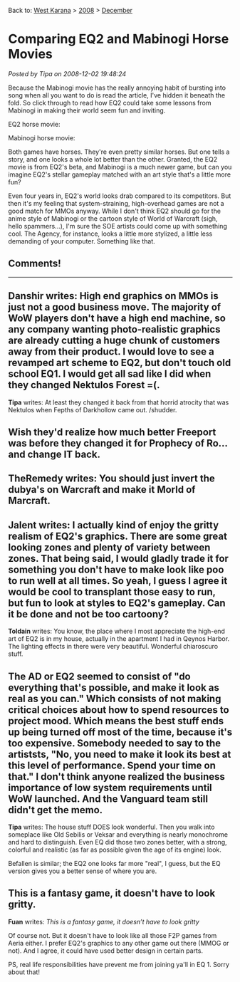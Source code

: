 Back to: [West Karana](/posts/westkarana.md) > [2008](/posts/2008/westkarana.md) > [December](./westkarana.md)
# Comparing EQ2 and Mabinogi Horse Movies

*Posted by Tipa on 2008-12-02 19:48:24*

Because the Mabinogi movie has the really annoying habit of bursting into song when all you want to do is read the article, I've hidden it beneath the fold. So click through to read how EQ2 could take some lessons from Mabinogi in making their world seem fun and inviting.


EQ2 horse movie:

Mabinogi horse movie:

Both games have horses. They're even pretty similar horses. But one tells a story, and one looks a whole lot better than the other. Granted, the EQ2 movie is from EQ2's beta, and Mabinogi is a much newer game, but can you imagine EQ2's stellar gameplay matched with an art style that's a little more fun?

Even four years in, EQ2's world looks drab compared to its competitors. But then it's my feeling that system-straining, high-overhead games are not a good match for MMOs anyway. While I don't think EQ2 should go for the anime style of Mabinogi or the cartoon style of World of Warcraft (sigh, hello spammers...), I'm sure the SOE artists could come up with something cool. The Agency, for instance, looks a little more stylized, a little less demanding of your computer. Something like that.

## Comments!
---
**Danshir** writes: High end graphics on MMOs is just not a good business move. The majority of WoW players don't have a high end machine, so any company wanting photo-realistic graphics are already cutting a huge chunk of customers away from their product. I would love to see a revamped art scheme to EQ2, but don't touch old school EQ1. I would get all sad like I did when they changed Nektulos Forest =(.
---
**Tipa** writes: At least they changed it back from that horrid atrocity that was Nektulos when Fepths of Darkhollow came out. /shudder.

Wish they'd realize how much better Freeport was before they changed it for Prophecy of Ro... and change IT back.
---
**TheRemedy** writes: You should just invert the dubya's on Warcraft and make it Morld of Marcraft.
---
**Jalent** writes: I actually kind of enjoy the gritty realism of EQ2's graphics. There are some great looking zones and plenty of variety between zones. That being said, I would gladly trade it for something you don't have to make look like poo to run well at all times. So yeah, I guess I agree it would be cool to transplant those easy to run, but fun to look at styles to EQ2's gameplay. Can it be done and not be too cartoony?
---
**Toldain** writes: You know, the place where I most appreciate the high-end art of EQ2 is in my house, actually in the apartment I had in Qeynos Harbor. The lighting effects in there were very beautiful. Wonderful chiaroscuro stuff. 

The AD or EQ2 seemed to consist of "do everything that's possible, and make it look as real as you can." Which consists of not making critical choices about how to spend resources to project mood. Which means the best stuff ends up being turned off most of the time, because it's too expensive. Somebody needed to say to the artiststs, "No, you need to make it look its best at this level of performance. Spend your time on that." I don't think anyone realized the business importance of low system requirements until WoW launched. And the Vanguard team still didn't get the memo.
---
**Tipa** writes: The house stuff DOES look wonderful. Then you walk into someplace like Old Sebilis or Veksar and everything is nearly monochrome and hard to distinguish. Even EQ did those two zones better, with a strong, colorful and realistic (as far as possible given the age of its engine) look.

Befallen is similar; the EQ2 one looks far more "real", I guess, but the EQ version gives you a better sense of where you are.

This is a fantasy game, it doesn't have to look gritty.
---
**Fuan** writes: *This is a fantasy game, it doesn’t have to look gritty* 


Of course not. But it doesn't have to look like all those F2P games from Aeria either. I prefer EQ2's graphics to any other game out there (MMOG or not). And I agree, it could have used better design in certain parts. 


PS, real life responsibilities have prevent me from joining ya'll in EQ 1. Sorry about that!
